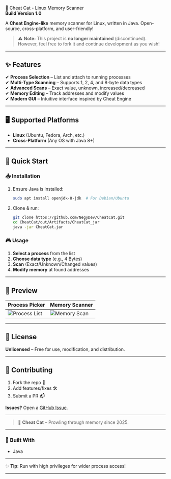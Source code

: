  🐾 Cheat Cat - Linux Memory Scanner  
**Build Version 1.0**  

A **Cheat Engine-like** memory scanner for Linux, written in Java. Open-source, cross-platform, and user-friendly!  

> ⚠️ **Note:** This project is **no longer maintained** (discontinued). However, feel free to fork it and continue development as you wish!

---

## ✨ Features  
✔ **Process Selection** – List and attach to running processes  
✔ **Multi-Type Scanning** – Supports 1, 2, 4, and 8-byte data types  
✔ **Advanced Scans** – Exact value, unknown, increased/decreased  
✔ **Memory Editing** – Track addresses and modify values  
✔ **Modern GUI** – Intuitive interface inspired by Cheat Engine  

---

## 🖥️ Supported Platforms  
- **Linux** (Ubuntu, Fedora, Arch, etc.)  
- **Cross-Platform** (Any OS with Java 8+)  

---

## 🚀 Quick Start  

### 📥 Installation  
1. Ensure Java is installed:  
   ```bash
   sudo apt install openjdk-8-jdk  # For Debian/Ubuntu
   ```
2. Clone & run:  
   ```bash
   git clone https://github.com/NegyDev/CheatCat.git
   cd CheatCat/out/Artifacts/CheatCat_jar
   java -jar CheatCat.jar
   ```

### 🎮 Usage  
1. **Select a process** from the list  
2. **Choose data type** (e.g., 4 Bytes)  
3. **Scan** (Exact/Unknown/Changed values)  
4. **Modify memory** at found addresses  

---

## 📸 Preview  
| Process Picker | Memory Scanner |
|-----------------|---------------|
| ![Process List](https://github.com/user-attachments/assets/2926e993-4b32-404e-bd97-68aeead17867) | ![Memory Scan](https://github.com/user-attachments/assets/0aa06923-31ca-4d21-a17b-e4b3d0a5a831) |

---

## 📜 License  
**Unlicensed** – Free for use, modification, and distribution.  

---

## 🤝 Contributing  
1. Fork the repo 🍴  
2. Add features/fixes 🛠️  
3. Submit a PR 📬  

**Issues?** Open a [GitHub Issue](https://github.com/NegyDev/CheatCat/issues).  

---

> 🐾 **Cheat Cat** – Prowling through memory since 2025.  

---

### 🔨 Built With  
- Java  

---

✨ **Tip**: Run with high privileges for wider process access!  

---
